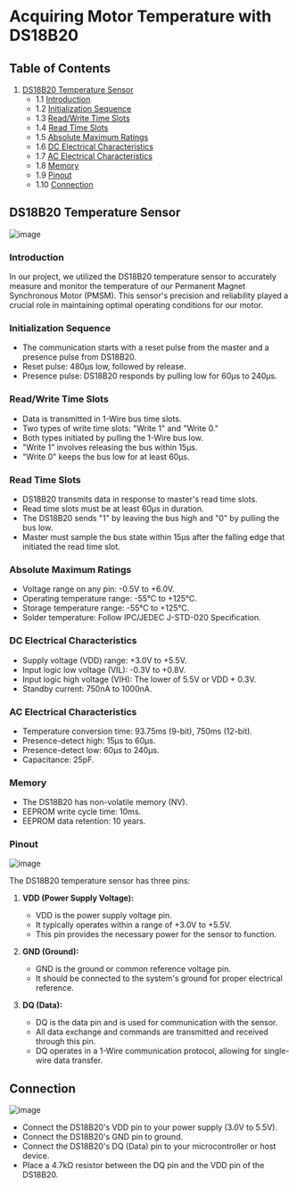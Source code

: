 # Acquiring Motor Temperature with DS18B20

## Table of Contents
1. [DS18B20 Temperature Sensor](#ds18b20-temperature-sensor)
   - 1.1 [Introduction](#introduction)
   - 1.2 [Initialization Sequence](#initialization-sequence)
   - 1.3 [Read/Write Time Slots](#readwrite-time-slots)
   - 1.4 [Read Time Slots](#read-time-slots)
   - 1.5 [Absolute Maximum Ratings](#absolute-maximum-ratings)
   - 1.6 [DC Electrical Characteristics](#dc-electrical-characteristics)
   - 1.7 [AC Electrical Characteristics](#ac-electrical-characteristics)
   - 1.8 [Memory](#memory)
   - 1.9 [Pinout](#pinout)
   - 1.10 [Connection](#connection)

## DS18B20 Temperature Sensor
![image](https://github.com/KetanMe/Aquiring-Motor-Tempreature/assets/121623546/14e62a3b-48f8-4a96-8421-c009bff75a27)


### Introduction

In our project, we utilized the DS18B20 temperature sensor to accurately measure and monitor the temperature of our Permanent Magnet Synchronous Motor (PMSM). This sensor's precision and reliability played a crucial role in maintaining optimal operating conditions for our motor.

### Initialization Sequence

- The communication starts with a reset pulse from the master and a presence pulse from DS18B20.
- Reset pulse: 480μs low, followed by release.
- Presence pulse: DS18B20 responds by pulling low for 60μs to 240μs.

### Read/Write Time Slots

- Data is transmitted in 1-Wire bus time slots.
- Two types of write time slots: "Write 1" and "Write 0."
- Both types initiated by pulling the 1-Wire bus low.
- "Write 1" involves releasing the bus within 15μs.
- "Write 0" keeps the bus low for at least 60μs.

### Read Time Slots

- DS18B20 transmits data in response to master's read time slots.
- Read time slots must be at least 60μs in duration.
- The DS18B20 sends "1" by leaving the bus high and "0" by pulling the bus low.
- Master must sample the bus state within 15μs after the falling edge that initiated the read time slot.

### Absolute Maximum Ratings

- Voltage range on any pin: -0.5V to +6.0V.
- Operating temperature range: -55°C to +125°C.
- Storage temperature range: -55°C to +125°C.
- Solder temperature: Follow IPC/JEDEC J-STD-020 Specification.

### DC Electrical Characteristics

- Supply voltage (VDD) range: +3.0V to +5.5V.
- Input logic low voltage (VIL): -0.3V to +0.8V.
- Input logic high voltage (VIH): The lower of 5.5V or VDD + 0.3V.
- Standby current: 750nA to 1000nA.

### AC Electrical Characteristics

- Temperature conversion time: 93.75ms (9-bit), 750ms (12-bit).
- Presence-detect high: 15μs to 60μs.
- Presence-detect low: 60μs to 240μs.
- Capacitance: 25pF.

### Memory

- The DS18B20 has non-volatile memory (NV).
- EEPROM write cycle time: 10ms.
- EEPROM data retention: 10 years.

### Pinout

![image](https://github.com/KetanMe/Aquiring-Motor-Tempreature/assets/121623546/14151c28-e50c-4584-882b-a56b06057b62)


The DS18B20 temperature sensor has three pins:

1. **VDD (Power Supply Voltage):**
   - VDD is the power supply voltage pin.
   - It typically operates within a range of +3.0V to +5.5V.
   - This pin provides the necessary power for the sensor to function.

2. **GND (Ground):**
   - GND is the ground or common reference voltage pin.
   - It should be connected to the system's ground for proper electrical reference.

3. **DQ (Data):**
   - DQ is the data pin and is used for communication with the sensor.
   - All data exchange and commands are transmitted and received through this pin.
   - DQ operates in a 1-Wire communication protocol, allowing for single-wire data transfer.

## Connection

![image](https://github.com/KetanMe/Aquiring-Motor-Tempreature/assets/121623546/c435f7b0-9452-4cdc-a4d1-2b3ec22657f1)


- Connect the DS18B20's VDD pin to your power supply (3.0V to 5.5V).
- Connect the DS18B20's GND pin to ground.
- Connect the DS18B20's DQ (Data) pin to your microcontroller or host device.
- Place a 4.7kΩ resistor between the DQ pin and the VDD pin of the DS18B20.
